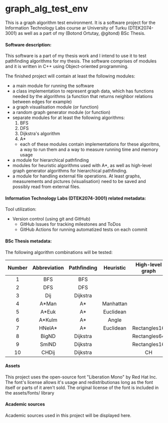 # graph_alg_test_env

This is a graph algorithm test environment. It is a software project for the Information Technology Labs course ar University of Turku (DTEK2074-3001) as well as a part of my (Botond Ortutay, @gitond) BSc Thesis.

#### Software description:

This software is a part of my thesis work and I intend to use it to test pathfinding algorithms for my thesis. The software comprises of modules and it is written in C++ using Object-oriented programming.

The finished project will contain at least the following modules:
- a main module for running the software
- a class implementation to represent graph data, which has functions needed by the algorithms (a function that returns neighbor relations between edges for example)
- a graph visualisation module (or function)
- a random graph generator module (or function)
- separate modules for at least the following algorithms:
	1. BFS
	2. DFS
	3. Dijkstra's algorithm
	4. A*
	- each of these modules contain implementations for these algoritms, a way to run them and a way to measure running time and memory usage
- a module for hierarchical pathfinding
- modules for heuristic algorithms used with A*, as well as high-level graph generator algorithms for hierarchical pathfinding.
- a module for handling external file operations. At least graphs, measurements and pictures (visualisation) need to be saved and possibly read from external files.

#### Information Technology Labs (DTEK2074-3001) related metadata:

Tool utilization:
- Version control (using git and GitHub)
	- GitHub Issues for tracking milestones and ToDos
	- GitHub Actions for running automatized tests on each commit

#### BSc Thesis metadata:

The following algorithm combinations will be tested:

| Number  | Abbreviation  | Pathfinding  | Heuristic  | High-level graph  |
| :------------: | :------------: | :------------: | :------------: | :------------: |
| 1  | BFS  | BFS  |   |   |
| 2  | DFS  | DFS  |   |   |
| 3  | Dij  | Dijkstra  |   |   |
| 4  | A*Man  | A*  | Manhattan  |   |
| 5  | A*Euk | A*  | Euclidean  |   |
| 6  | A*Kulm  | A*  | Angle  |   |
| 7  | HNelA*  | A*  | Euclidean  | Rectangles16  |
| 8  | BigND  | Dijkstra  |   | Rectangles64  |
| 9  | SmlND  | Dijkstra  |   | Rectangles16  |
| 10  | CHDij  | Dijkstra  |   | CH  |

#### Assets

This project uses the open-source font "Liberation Mono" by Red Hat Inc. The 
font's license allows it's usage and redistributionas long as the font itself 
or parts of it aren't sold. The original license of the font is included in 
the assets/fonts/ library

#### Academic sources

Academic sources used in this project will be displayed here.
